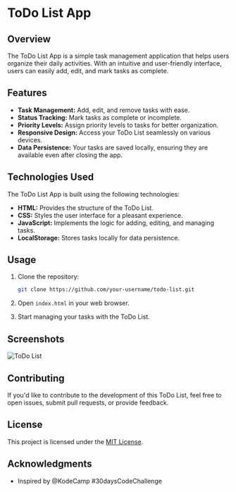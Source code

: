 # ToDo List App

## Overview

The ToDo List App is a simple task management application that helps users organize their daily activities. With an intuitive and user-friendly interface, users can easily add, edit, and mark tasks as complete.

## Features

- **Task Management:** Add, edit, and remove tasks with ease.
- **Status Tracking:** Mark tasks as complete or incomplete.
- **Priority Levels:** Assign priority levels to tasks for better organization.
- **Responsive Design:** Access your ToDo List seamlessly on various devices.
- **Data Persistence:** Your tasks are saved locally, ensuring they are available even after closing the app.

## Technologies Used

The ToDo List App is built using the following technologies:

- **HTML:** Provides the structure of the ToDo List.
- **CSS:** Styles the user interface for a pleasant experience.
- **JavaScript:** Implements the logic for adding, editing, and managing tasks.
- **LocalStorage:** Stores tasks locally for data persistence.

## Usage

1. Clone the repository:

   ```bash
   git clone https://github.com/your-username/todo-list.git
   ```

2. Open `index.html` in your web browser.

3. Start managing your tasks with the ToDo List.

## Screenshots

![ToDo List]('https://fidellabz.github.io/assets/todo-list.png')

## Contributing

If you'd like to contribute to the development of this ToDo List, feel free to open issues, submit pull requests, or provide feedback.

## License

This project is licensed under the [MIT License](LICENSE).

## Acknowledgments

- Inspired by @KodeCamp #30daysCodeChallenge
